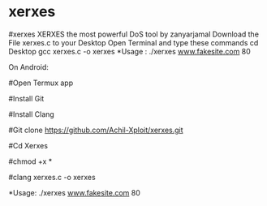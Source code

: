 # xerxes
#xerxes
XERXES the most powerful DoS tool by zanyarjamal
Download the File xerxes.c to your Desktop
Open Terminal and type these commands
cd Desktop
gcc xerxes.c -o xerxes
*Usage : ./xerxes www.fakesite.com 80

On Android:

#Open Termux app

#Install Git

#Install Clang

#Git clone https://github.com/Achil-Xploit/xerxes.git

#Cd Xerxes

#chmod +x *

#clang xerxes.c -o xerxes

*Usage: ./xerxes www.fakesite.com 80
